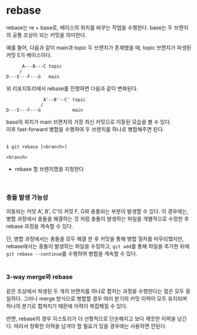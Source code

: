 # rebase
rebase는 re + base로, 베이스의 위치를 바꾸는 작업을 수행한다. base는 두 브랜치의 공통 조상이 되는 커밋을 의미한다.

예를 들어, 다음과 같이 main과 topic 두 브랜치가 존재했을 때, topic 브랜치가 파생된 커밋 E가 베이스이다.
```
      A---B---C topic
     /
D---E---F---G   main
```

위 리포지토리에서 rebase를 진행하면 다음과 같이 변화된다.
```
              A'--B'--C' topic
             /
D---E---F---G            main
```
base의 위치가 main 브랜치의 가장 최신 커밋으로 이동된 모습을 볼 수 있다.  
이후 fast-forward 병합을 수행하여 두 브랜치를 하나로 병합해주면 된다.  
<br>

```
$ git rebase [<branch>]
```

`<branch>`
- rebase 할 브랜치명을 지정한다  
<br>

### 충돌 발생 가능성
이동되는 커밋 A', B', C'이 커밋 F, G와 충돌되는 부분이 발생할 수 있다. 이 경우에는, 병합 과정에서 충돌을 해결하는 것 처럼 충돌이 발생하는 파일을 개별적으로 수정한 후 rebase 과정을 계속할 수 있다.

단, 병합 과정에서는 충돌을 모두 해결 한 후 커밋을 통해 병합 절차를 마무리했지만, rebase에서는 충돌이 발생하는 파일을 수정하고, `git add`를 통해 파일을 추가한 뒤에 `git rebase --continue`를 수행하여 병합을 계속할 수 있다.  
<br>

### 3-way merge와 rebase
같은 조상에서 파생된 두 개의 브랜치를 하나로 합치는 과정을 수행한다는 점은 모두 동일하다. 그러나 merge 방식으로 병합할 경우 여러 분기의 커밋 이력이 모두 유지되며 하나의 분기로 합쳐지기 때문에 이력이 복잡해질 수 있다.  

반면, rebase의 경우 히스토리가 더 선형적으로 단순해지고 보다 깨끗한 이력을 남긴다. 따라서 정확한 이력을 남겨야 할 필요가 있을 경우에는 사용하면 안된다.